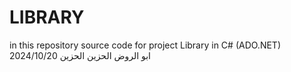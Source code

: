 # LIBRARY
in this repository source code for project Library in C# (ADO.NET)
2024/10/20
ابو الروض الحزين الحزين
